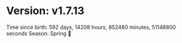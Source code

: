 # Version: v1.7.13
Time since birth: 592 days, 14208 hours, 852480 minutes, 51148800 seconds
Season: Spring 🌸
